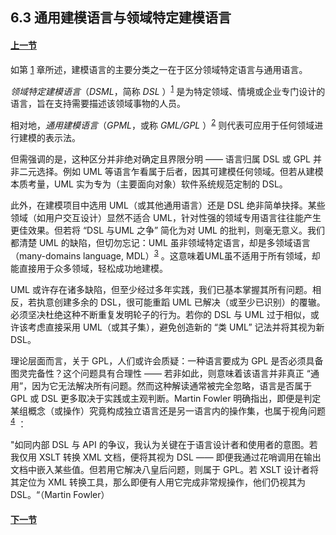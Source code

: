 ## 6.3 通用建模语言与领域特定建模语言

#### [上一节](2.md)

如第 [1](../ch1/0.md) 章所述，建模语言的主要分类之一在于区分领域特定语言与通用语言。

*领域特定建模语言*（*DSML*，简称 *DSL* ）<sup>[1](0.md#1)</sup> 是为特定领域、情境或企业专门设计的语言，旨在支持需要描述该领域事物的人员。

相对地，*通用建模语言*（*GPML*，或称 *GML/GPL* ）<sup>[2](0.md#2)</sup> 则代表可应用于任何领域进行建模的表示法。

但需强调的是，这种区分并非绝对确定且界限分明 —— 语言归属 DSL 或 GPL 并非二元选择。例如 UML 等语言乍看属于后者，因其可建模任何领域。但若从建模本质考量，UML 实为专为（主要面向对象）软件系统规范定制的 DSL。

此外，在建模项目中选用 UML（或其他通用语言）还是 DSL 绝非简单抉择。某些领域（如用户交互设计）显然不适合 UML，针对性强的领域专用语言往往能产生更佳效果。但若将 “DSL 与UML 之争” 简化为对 UML 的批判，则毫无意义。我们都清楚 UML 的缺陷，但切勿忘记：UML 虽非领域特定语言，却是多领域语言（many-domains language, MDL）<sup>[3](0.md#3)</sup> 。这意味着UML虽不适用于所有领域，却能直接用于众多领域，轻松成功地建模。

UML 或许存在诸多缺陷，但至少经过多年实践，我们已基本掌握其所有问题。相反，若执意创建多余的 DSL，很可能重蹈 UML 已解决（或至少已识别）的覆辙。必须坚决杜绝这种不断重复发明轮子的行为。若你的 DSL 与 UML 过于相似，或许该考虑直接采用 UML（或其子集），避免创造新的 “类 UML” 记法并将其视为新 DSL。

理论层面而言，关于 GPL，人们或许会质疑：一种语言要成为 GPL 是否必须具备图灵完备性？这个问题具有合理性 —— 若非如此，则意味着该语言并非真正 “通用”，因为它无法解决所有问题。然而这种解读通常被完全忽略，语言是否属于 GPL 或 DSL 更多取决于实践或主观判断。Martin Fowler 明确指出，即便是判定某组概念（或操作）究竟构成独立语言还是另一语言内的操作集，也属于视角问题 <sup>[4](0.md#4)</sup> ：

"如同内部 DSL 与 API 的争议，我认为关键在于语言设计者和使用者的意图。若我仅用 XSLT 转换 XML 文档，便将其视为 DSL —— 即便我通过花哨调用在输出文档中嵌入某些值。但若用它解决八皇后问题，则属于 GPL。若 XSLT 设计者将其定位为 XML 转换工具，那么即便有人用它完成非常规操作，他们仍视其为 DSL。“（Martin Fowler）

#### [下一节](4.md)
